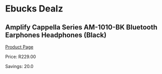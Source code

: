 
# Ebucks Dealz
## Amplify Cappella Series AM-1010-BK Bluetooth Earphones Headphones (Black)
[Product Page](https://www.ebucks.com/web/shop/productSelected.do?prodId=1169223727&catId=375509364)

Price: R229.00

Savings: 20.0


	